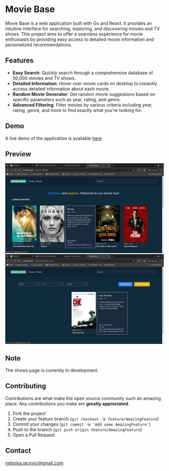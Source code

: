 # Movie Base

Movie Base is a web application built with Go and React. It provides an intuitive interface for searching, exploring, and discovering movies and TV shows. This project aims to offer a seamless experience for movie enthusiasts by providing easy access to detailed movie information and personalized recommendations.

## Features

- **Easy Search**: Quickly search through a comprehensive database of 50,000 movies and TV shows.
- **Detailed Information**: Hover over movie cards on desktop to instantly access detailed information about each movie.
- **Random Movie Generator**: Get random movie suggestions based on specific parameters such as year, rating, and genre.
- **Advanced Filtering**: Filter movies by various criteria including year, rating, genre, and more to find exactly what you're looking for.

## Demo

A live demo of the application is available [here](http://35.223.94.138:8080/)

## Preview

![Screenshot 1](screenshots/ss-1.png)
![Screenshot 2](screenshots/ss-4.png)

## Note

The shows page is currently in development.

## Contributing

Contributions are what make the open source community such an amazing place. Any contributions you make are **greatly appreciated**.

1. Fork the project
2. Create your feature branch (`git checkout -b feature/AmazingFeature`)
3. Commit your changes (`git commit -m 'Add some AmazingFeature'`)
4. Push to the branch (`git push origin feature/AmazingFeature`)
5. Open a Pull Request

## Contact

nebojsa.jacovic@gmail.com
